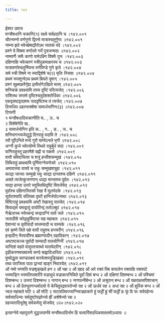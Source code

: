 ```yaml
---
title: १४२

---
```

ईश्वर उवाच  
मन्त्रौषधानि चक्राणि(१) वक्ष्ये सर्वप्रदानि च ।१४२.००१  
चौरनाम्नो वर्णगुणो द्विघ्नो मात्राश्चतुर्गुणाः ॥१४२.००१  
नाम्ना हृते भवेच्छेषद्यौरोऽथ जातकं वदे ।१४२.००२  
प्रश्ने ये विषमा वर्णास्ते गर्भे पुत्रजन्मदाः ॥१४२.००२  
नामवर्णैः समैः काणो वामेऽक्ष्णि विषमैः पुनः ।१४२.००३  
दक्षिणाक्षि भवेत्काणं स्त्रीपुन्नामाक्षरस्य च ॥१४२.००३  
मात्रावर्णाश्चतुर्निघना वर्णपिण्डे गुणे कृते ।१४२.००४  
समे स्त्री विषमे ना स्याद्विशेषे च(२) मृतिः स्त्रियाः ॥१४२.००४  
प्रथमं रूपशून्येऽथ प्रथमं म्रियते पुमान् ।१४२.००५  
प्रश्नं सूक्ष्माक्षरैर्गृह्य द्रव्यैर्भागेऽखिले मतम् ॥१४२.००५  
शनिचक्रं प्रवक्ष्यामि तस्य दृष्टिं परित्यजेत् ।१४२.००६  
राशिस्थः सप्तमे दृष्टिश्चतुर्दशशतेर्धिका ॥१४२.००६  
एकद्व्यष्टद्वादशमः पाददृष्टिश्च तं त्यजेत् ।१४२.००७  
दिनाधिपः प्रहरभाक्शेषा यामार्धभागिनः(३) ॥१४२.००७  
टिप्पणी  
१ मन्त्रौषधादिचक्राणीति घ.. , ञ.. च  
२ विशेषेणेति ख..  
३ यामार्धभोगिन इति क.. , ग.. , ङ.. , ज.. च  
शनिभागन्त्यजेद्युद्धे दिनराहुं वदामि ते ।१४२.००८  
रवौ पूर्वेऽनिले मन्दे गुरौ याम्येऽनले भृगौ ॥१४२.००८  
अग्नौ कुजे भवेत्सोम्ये स्थिते राहुर्बुधे सदा ।१४२.००९  
फणिराहुस्तु प्रहरमैशे वह्नौ च राक्षसे ॥१४२.००९  
वायौ संवेष्टयित्वा च शत्रुं हन्तीशसन्मुखं ।१४२.०१०  
तिथिराहुं प्रवक्ष्यामि पूर्णिमाग्नेयगोचरे ॥१४२.०१०  
अमावास्या वायवे च राहुः सम्मुखशत्रुहा ।१४२.०११  
काद्या जान्ताः सम्मुखे स्युः साद्या दान्ताश्च दक्षिणे ॥१४२.०११  
अक्ले त्यजेत्कुजगणान् धाद्या मान्ताश्च पूर्वतः ।१४२.०१२  
याद्या हान्ता उत्तरे स्युस्तिथिदृष्टिं विवर्जयेत् ॥१४२.०१२  
पूर्वाश्च दक्षिणास्तिस्रो रेखा वै मूलभेदके ।१४२.०१३  
सूर्यराश्यादि संलिख्य दृष्टौ हानिर्जयोऽन्यथा ॥१४२.०१३  
विष्टिराहुं प्रवक्ष्यामि अष्टौ रेखास्तु पातयेत् ।१४२.०१४  
शिवाद्यमं यमाद्वायुं वायोरिन्द्रं ततोऽम्बुपं ॥१४२.०१४  
नैर्ऋताच्च नयेच्चन्द्रं चन्द्रादग्निं ततो जले ।१४२.०१५  
जलादीशे चरेद्राहुर्विष्ट्या सह महाबलः ॥१४२.०१५  
ऐशान्यां च तृतीयादौ सप्तम्यादौ च याम्यके ।१४२.०१६  
एवं कृष्णे सिते पक्षे वायौ राहुश्च हन्त्यरीन् ॥१४२.०१६  
इन्द्रादीन् भैरवादींश्च ब्रह्माण्यादीन् ग्रहादिकान् ।१४२.०१७  
अष्टाष्टकञ्च पूर्वादौ याम्यादौ वातयोगिनीं ॥१४२.०१७  
यान्दिशं वहते वायुस्तत्रस्थो घातयेदरीन् ।१४२.०१८  
दृढीकरणमाख्यास्ये कण्ठे बाह्वादिधारिता ॥१४२.०१८  
पुष्योद्धृता काण्डलक्ष्यं वारयेत्शरपुङ्खिका ।१४२.०१९  
तथा पराजिता पाठा द्वाभ्यां खड्गं निवारयेत् ॥१४२.०१९  
ओं नमो भगवति वज्रशृङ्खले हन २ ओं भक्ष २ ओं खाद ओं अरे रक्तं पिब कपालेन रक्ताक्षि रक्तपटे भस्माङ्गि भस्मलिप्तशरीरे वज्रायुधे वज्राकारनिचिते पूर्वां दिशं बन्ध २ ओं दक्षिणां दिशम्बन्ध २ ओं पश्चिमां दिशम्बन्ध २ उत्तरां दिशम्बन्ध २ नागान् बन्ध २ नागपत्नीर्बन्ध २ ओं असुरान् बन्ध २ ओं यक्षराक्षसपिशाचान् बन्ध २ ओं प्रेतभूतगन्धर्वादयो ये केचिदुपद्रवास्तेभ्यो रक्ष २ ओं ऊर्धवं रक्ष २ अधा रक्ष २ ओं क्षुरिक बन्ध २ ओं ज्वल महाबले घटि २ ओं मोटि २ सटावलिवज्जाग्निवज्रप्राकारे हुं फठ्रीं ह्रूं श्रीं फठ्रीं हः फूं फें फः सर्वग्रहेभ्यः सर्वव्याधिभ्यः सर्वदुष्टोपद्रवेभ्यो ह्रीं अशेषेभ्यो रक्ष २  
ग्रहज्वरादिभूतेषु सर्वकर्मसु योजयेत् ॥२०॥१४२.०२०  
  
इत्याग्नेये महापुराणे युद्धजयार्णवे मन्त्रौषधादिर्नाम हि चत्वारिंशदधिकशततमोऽध्यायः ॥